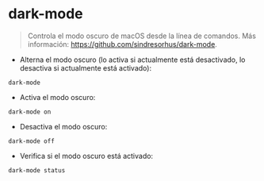 # dark-mode

> Controla el modo oscuro de macOS desde la línea de comandos.
> Más información: <https://github.com/sindresorhus/dark-mode>.

- Alterna el modo oscuro (lo activa si actualmente está desactivado, lo desactiva si actualmente está activado):

`dark-mode`

- Activa el modo oscuro:

`dark-mode on`

- Desactiva el modo oscuro:

`dark-mode off`

- Verifica si el modo oscuro está activado:

`dark-mode status`
